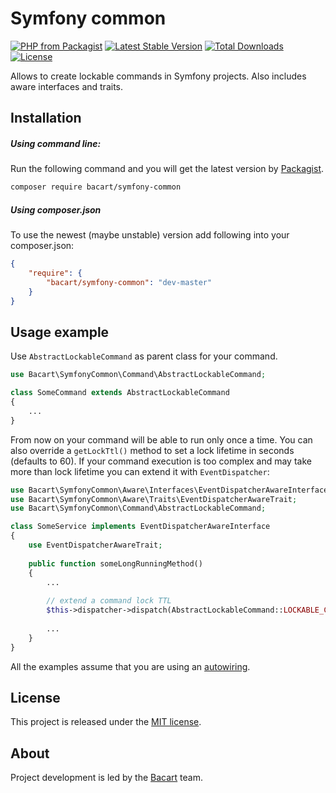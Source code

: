 Symfony common
==============
[![PHP from Packagist](https://img.shields.io/packagist/php-v/symfony/symfony.svg)](https://packagist.org/packages/bacart/symfony-common)
[![Latest Stable Version](https://poser.pugx.org/bacart/symfony-common/v/stable.png)](https://packagist.org/packages/bacart/symfony-common)
[![Total Downloads](https://poser.pugx.org/bacart/symfony-common/downloads.svg)](https://packagist.org/packages/bacart/symfony-common)
[![License](https://poser.pugx.org/bacart/symfony-common/license.svg)](LICENSE)

Allows to create lockable commands in Symfony projects. Also includes aware interfaces and traits.

Installation
------------
##### Using command line:
Run the following command and you will get the latest version by [Packagist][1].

```bash
composer require bacart/symfony-common
```

##### Using composer.json
To use the newest (maybe unstable) version add following into your composer.json:

```json
{
    "require": {
        "bacart/symfony-common": "dev-master"
    }
}
```

Usage example
-------------
Use `AbstractLockableCommand` as parent class for your command.
```php
use Bacart\SymfonyCommon\Command\AbstractLockableCommand;

class SomeCommand extends AbstractLockableCommand
{
    ...
}
```
From now on your command will be able to run only once a time. You can also override a `getLockTtl()` method to set a lock lifetime in seconds (defaults to 60).
If your command execution is too complex and may take more than lock lifetime you can extend it with `EventDispatcher`:
```php
use Bacart\SymfonyCommon\Aware\Interfaces\EventDispatcherAwareInterface;
use Bacart\SymfonyCommon\Aware\Traits\EventDispatcherAwareTrait;
use Bacart\SymfonyCommon\Command\AbstractLockableCommand;

class SomeService implements EventDispatcherAwareInterface
{
    use EventDispatcherAwareTrait;
    
    public function someLongRunningMethod()
    {
        ...
        
        // extend a command lock TTL
        $this->dispatcher->dispatch(AbstractLockableCommand::LOCKABLE_COMMAND_REFRESH_EVENT_NAME);
        
        ...
    }
}
```
All the examples assume that you are using an [autowiring][2].

License
-------
This project is released under the [MIT license](LICENSE).

About
-----
Project development is led by the [Bacart][3] team.

[1]: https://packagist.org/packages/bacart/symfony-common
[2]: https://symfony.com/doc/current/service_container/autowiring.html
[3]: https://github.com/bacart
